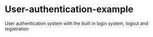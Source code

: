# User-authentication-example
User authentication system with the built in login system, logout and registration
